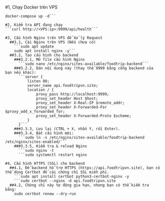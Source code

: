#1, Chạy Docker trên VPS
```cd /path/to/backend
docker-compose up -d```

#2, Kiểm tra API đang chạy
```curl http://<VPS:ip>:9999/api/health```

#3, Cấu hình Nginx trên VPS để Xử lý Request
  ##3.1, Cài Nginx trên VPS (Nếu chưa có)
    ```sudo apt update
    sudo apt install nginx -y```
  ##3.2, Tạo cấu hình cho backend
    ###3.2.1, Mở file cấu hình Nginx
      ```sudo nano /etc/nginx/sites-available/foodtrip-backend```
    ###3.2.2, Dán nội dung này (thay thế 9999 bằng cổng backend của bạn nếu khác):
      ```server {
          listen 80;
          server_name api.foodtripvn.site;
          location / {
              proxy_pass http://localhost:9999;
              proxy_set_header Host $host;
              proxy_set_header X-Real-IP $remote_addr;
              proxy_set_header X-Forwarded-For $proxy_add_x_forwarded_for;
              proxy_set_header X-Forwarded-Proto $scheme;
          }
      }```
    ###3.3.3, Lưu lại (CTRL + X, nhấn Y, rồi Enter).
    ###3.3.4, Bật cấu hình mới:
      ```sudo ln -s /etc/nginx/sites-available/foodtrip-backend /etc/nginx/sites-enabled/```
    ###3.3.5, Kiểm tra & reload Nginx
      ```sudo nginx -t
      ```sudo systemctl restart nginx

#4, Cấu hình HTTPS (SSL) cho backend
  ##4.1, Để backend hỗ trợ HTTPS (https://api.foodtripvn.site), bạn có thể dùng Certbot để cài chứng chỉ SSL miễn phí.
    ```sudo apt install certbot python3-certbot-nginx -y
    ```sudo certbot --nginx -d api.foodtripvn.site
  ##4.2, Chứng chỉ này tự động gia hạn, nhưng bạn có thể kiểm tra bằng:
    sudo certbot renew --dry-run




